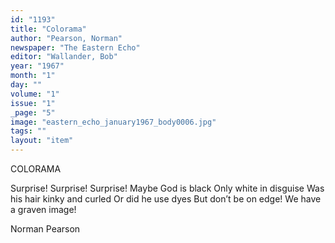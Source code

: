 ```yaml
---
id: "1193"
title: "Colorama"
author: "Pearson, Norman"
newspaper: "The Eastern Echo"
editor: "Wallander, Bob"
year: "1967"
month: "1"
day: ""
volume: "1"
issue: "1"
_page: "5"
image: "eastern_echo_january1967_body0006.jpg"
tags: ""
layout: "item"
---
```

COLORAMA

Surprise! Surprise! Surprise!
Maybe God is black
Only white in disguise
Was his hair kinky and curled
Or did he use dyes
But don’t be on edge!
We have a graven image!

Norman Pearson
